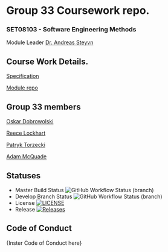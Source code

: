 # Group 33 Coursework repo.
### SET08103 - Software Engineering Methods
Module Leader [Dr. Andreas Steyvn](a.steyven@napier.ac.uk)

## Course Work Details.
[Specification](https://github.com/edinburgh-napier/SET08103/tree/main/assessment)

[Module repo](https://github.com/edinburgh-napier/SET08103)

## Group 33 members
[Oskar Dobrowolski](40664478@live.napier.ac.uk) 

[Reece Lockhart](40655712@live.napier.ac.uk) 

[Patryk Torzecki](40661748@live.napie.ac.uk) 

[Adam McQuade](40654226@live.napier.ac.uk) 


## Statuses
* Master Build Status ![GitHub Workflow Status (branch)](https://img.shields.io/github/actions/workflow/status/Verisran/sem/main.yml?branch=master)
* Develop Branch Status ![GitHub Workflow Status (branch)](https://img.shields.io/github/actions/workflow/status/Verisran/sem/main.yml?branch=develop)
* License [![LICENSE](https://img.shields.io/github/license/Verisran/sem.svg?style=flat-square)](https://github.com/Verisran/sem/blob/master/LICENSE)
* Release [![Releases](https://img.shields.io/github/release/Verisran/sem/all.svg?style=flat-square)](https://github.com/Verisran/sem/releases)

## Code of Conduct
{Inster Code of Conduct here}
